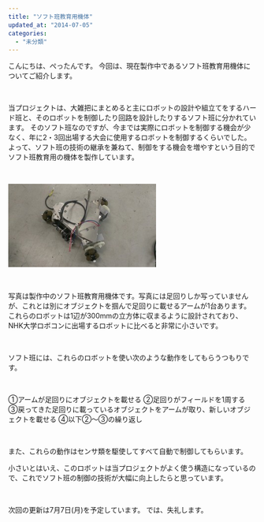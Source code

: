 ```yaml
---
title: "ソフト班教育用機体"
updated_at: "2014-07-05"
categories: 
  - "未分類"
---
```


こんにちは、ぺったんです。 今回は、現在製作中であるソフト班教育用機体についてご紹介します。

 

当プロジェクトは、大雑把にまとめると主にロボットの設計や組立てをするハード班と、そのロボットを制御したり回路を設計したりするソフト班に分かれています。 そのソフト班なのですが、今までは実際にロボットを制御する機会が少なく、年に2・3回出場する大会に使用するロボットを制御するくらいでした。 よって、ソフト班の技術の継承を兼ねて、制御をする機会を増やすという目的でソフト班教育用の機体を製作しています。

 

[![IMAG0622](images/IMAG0622-300x169.jpg)](http://www.fortefibre.net/blog/wp-content/uploads/2014/07/IMAG0622.jpg)

 

写真は製作中のソフト班教育用機体です。写真には足回りしか写っていませんが、これとは別にオブジェクトを掴んで足回りに載せるアームが1台あります。 これらのロボットは1辺が300mmの立方体に収まるように設計されており、NHK大学ロボコンに出場するロボットに比べると非常に小さいです。

 

ソフト班には、これらのロボットを使い次のような動作をしてもらうつもりです。

 

①アームが足回りにオブジェクトを載せる ②足回りがフィールドを1周する ③戻ってきた足回りに載っているオブジェクトをアームが取り、新しいオブジェクトを載せる ④以下②～③の繰り返し

 

また、これらの動作はセンサ類を駆使してすべて自動で制御してもらいます。

小さいとはいえ、このロボットは当プロジェクトがよく使う構造になっているので、これでソフト班の制御の技術が大幅に向上したらと思っています。

 

次回の更新は7月7日(月)を予定しています。 では、失礼します。
